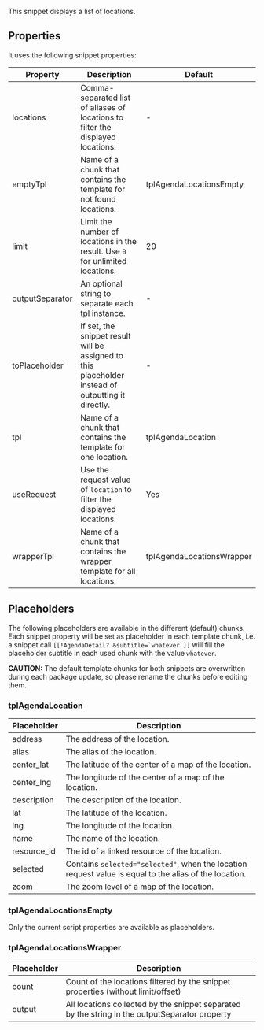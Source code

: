 This snippet displays a list of locations.

## Properties

It uses the following snippet properties:

Property | Description | Default
---------|-------------|--------
locations | Comma-separated list of aliases of locations to filter the displayed locations. | -
emptyTpl | Name of a chunk that contains the template for not found locations. | tplAgendaLocationsEmpty
limit | Limit the number of locations in the result. Use `0` for unlimited locations. | 20
outputSeparator | An optional string to separate each tpl instance. | -
toPlaceholder | If set, the snippet result will be assigned to this placeholder instead of outputting it directly. | -
tpl | Name of a chunk that contains the template for one location. | tplAgendaLocation
useRequest | Use the request value of `location` to filter the displayed locations. | Yes
wrapperTpl | Name of a chunk that contains the wrapper template for all locations. | tplAgendaLocationsWrapper

## Placeholders

The following placeholders are available in the different (default) chunks. Each
snippet property will be set as placeholder in each template chunk, i.e. a
snippet call ```[[!AgendaDetail? &subtitle=`whatever`]]``` will fill the
placeholder subtitle in each used chunk with the value `whatever`.

**CAUTION:** The default template chunks for both snippets are overwritten
during each package update, so please rename the chunks before editing them.

### tplAgendaLocation

Placeholder | Description
------------|------------
address | The address of the location.
alias | The alias of the location.
center_lat | The latitude of the center of a map of the location.
center_lng | The longitude of the center of a map of the location.
description | The description of the location.
lat | The latitude of the location.
lng | The longitude of the location.
name | The name of the location.
resource_id | The id of a linked resource of the location.
selected | Contains `selected="selected"`, when the location request value is equal to the alias of the location.
zoom | The zoom level of a map of the location.

### tplAgendaLocationsEmpty

Only the current script properties are available as placeholders.

### tplAgendaLocationsWrapper

Placeholder | Description
------------|------------
count | Count of the locations filtered by the snippet properties (without limit/offset) 
output | All locations collected by the snippet separated by the string in the outputSeparator property

